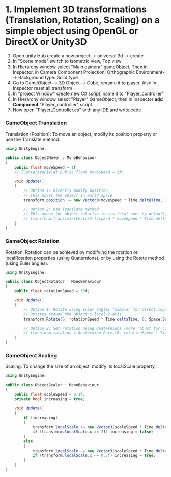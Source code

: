 # 1. Implement 3D transformations (Translation, Rotation, Scaling) on a simple object using OpenGL or DirectX or Unity3D

1. Open unity Hub create a new project--> universal 3d--> create
1. In "Scene mode" switch to isometric view, Top view
1. In Hierarchy window select "Main camera" gameObject, Then in Inspector, in Camera Component
   Projection: Orthographic
   Environment--> Background type: Solid type
1. Go to GameObject--> 3D Object--> Cube, rename it to player. Also In Inspector reset all transform
1. In "project Window" create new C# script, name it to "Player_controller"
1. In Hierarchy window select "Player" GameObject, then in inspector **add Component** "Player_controller" script.
1. Now open "Player_Controller.cs" with any IDE and write code

### GameObject Translation

Translation (Position): To move an object, modify its position property or use the Translate method.

```c#
using UnityEngine;

public class ObjectMover : MonoBehaviour
{
    public float moveSpeed = 1f;
    // [SerializeField] public float moveSpeed = 1f;

    void Update()
    {
        // Option 1: Directly modify position
        // This moves the object in world space
        transform.position += new Vector3(moveSpeed * Time.deltaTime, 0, 0);

        // Option 2: Use Translate method
        // This moves the object relative to its local axes by default, or world axes if Space.World is specified
        // transform.Translate(Vector3.forward * moveSpeed * Time.deltaTime, Space.Self);
    }
}
```

### GameObject Rotation

Rotation: Rotation can be achieved by modifying the rotation or localRotation properties (using Quaternions), or by using the Rotate method (using Euler angles).

```c#
using UnityEngine;

public class ObjectRotator : MonoBehaviour
{
    public float rotationSpeed = 50f;

    void Update()
    {
        // Option 1: Rotate using Euler angles (simpler for direct input)
        // Rotates around the object's local Y-axis
        transform.Rotate(0, rotationSpeed * Time.deltaTime, 0, Space.Self);

        // Option 2: Set rotation using Quaternions (more robust for complex rotations)
        // transform.rotation = Quaternion.Euler(0, rotationSpeed * Time.deltaTime, 0);
    }
}
```

### GameObject Scaling

Scaling: To change the size of an object, modify its localScale property.

```c#
using UnityEngine;

public class ObjectScaler : MonoBehaviour
{
    public float scaleSpeed = 0.1f;
    private bool increasing = true;

    void Update()
    {
        if (increasing)
        {
            transform.localScale += new Vector3(scaleSpeed * Time.deltaTime, scaleSpeed * Time.deltaTime, scaleSpeed * Time.deltaTime);
            if (transform.localScale.x >= 2f) increasing = false;
        }
        else
        {
            transform.localScale -= new Vector3(scaleSpeed * Time.deltaTime, scaleSpeed * Time.deltaTime, scaleSpeed * Time.deltaTime);
            if (transform.localScale.x <= 0.5f) increasing = true;
        }
    }
}
```
